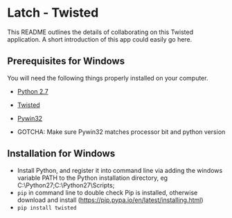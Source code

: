 # Latch - Twisted

This README outlines the details of collaborating on this Twisted application.
A short introduction of this app could easily go here.

## Prerequisites for Windows

You will need the following things properly installed on your computer.

* [Python 2.7](https://www.python.org)
* [Twisted](https://twistedmatrix.com/trac/wiki)
* [Pywin32](http://sourceforge.net/projects/pywin32/)

* GOTCHA: Make sure Pywin32 matches processor bit and python version

## Installation for Windows

* Install Python, and register it into command line via adding the windows variable PATH to the Python installation directory, eg C:\Python27\;C:\Python27\Scripts\;
* `pip` in command line to double check Pip is installed, otherwise download and install (https://pip.pypa.io/en/latest/installing.html)
* `pip install twisted`